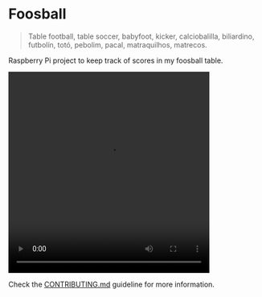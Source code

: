 # Foosball

> Table football, table soccer, babyfoot, kicker, calciobalilla, biliardino, futbolín, totó, pebolim, pacal, matraquilhos, matrecos.

Raspberry Pi project to keep track of scores in my foosball table.

<video src="https://user-images.githubusercontent.com/819643/149629595-213b6a5d-df3a-48e7-b1e4-a81c617c6cbb.mp4" width="400" height="400"></video>

Check the [CONTRIBUTING.md](CONTRIBUTING.md) guideline for more information.
